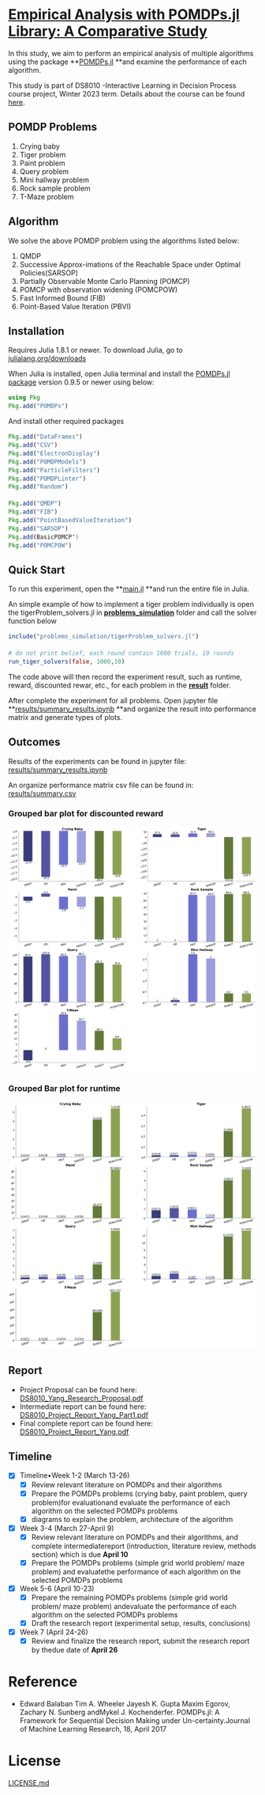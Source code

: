 # [Empirical Analysis with POMDPs.jl Library: A Comparative Study](https://github.com/aliceyshu/8010_project)

In this study, we aim to perform an empirical analysis of multiple algorithms using the package **[POMDPs.jl](https://github.com/JuliaPOMDP/POMDPs.jl) **and examine the performance of each algorithm.

This study is part of DS8010 -Interactive Learning in Decision Process course project, Winter 2023 term. Details about the course can be found [here](https://www.torontomu.ca/graduate/datascience/courses/).

## POMDP Problems

1. Crying baby
2. Tiger problem
3. Paint problem
4. Query problem
5. Mini hallway problem
6. Rock sample problem
7. T-Maze problem

## Algorithm

We solve the above POMDP problem using the algorithms listed below:

1. QMDP
2. Successive Approx-imations of the Reachable Space under Optimal Policies(SARSOP)
3. Partially Observable Monte Carlo Planning (POMCP)
4. POMCP with observation widening (POMCPOW)
5. Fast Informed Bound (FIB)
6. Point-Based Value Iteration (PBVI)

## Installation

Requires Julia 1.8.1 or newer. To download Julia, go to [julialang.org/downloads](julialang.org/downloads)

When Julia is installed, open Julia terminal and install the [POMDPs.jl package](https://github.com/JuliaPOMDP/POMDPs.jl) version 0.9.5 or newer using below:

```julia
using Pkg
Pkg.add("POMDPs")
```

And install other required packages

```julia
Pkg.add("DataFrames")
Pkg.add("CSV")
Pkg.add("ElectronDisplay")
Pkg.add("POMDPModels")
Pkg.add("ParticleFilters")
Pkg.add("POMDPLinter")
Pkg.add("Random")

Pkg.add("QMDP")
Pkg.add("FIB")
Pkg.add("PointBasedValueIteration")
Pkg.add("SARSOP")
Pkg.add(BasicPOMCP")
Pkg.add("POMCPOW")
```

## Quick Start

To run this experiment, open the **[main.jl](https://github.com/aliceyshu/8010_project/blob/main/Main.jl) **and run the entire file in Julia.

An simple example of how to implement a tiger problem individually is open the tigerProblem_solvers.jl in **[problems_simulation](https://github.com/aliceyshu/8010_project/tree/main/problems_simulation)** folder and call the solver function below

```julia
include("problems_simulation/tigerProblem_solvers.jl")

# do not print belief, each round contain 1000 trials, 10 rounds
run_tiger_solvers(false, 1000,10)
```

The code above will then record the experiment result, such as runtime, reward, discounted rewar, etc., for each problem in the **[result](https://github.com/aliceyshu/8010_project/tree/main/results)** folder.

After complete the experiment for all problems. Open jupyter file **[results/summary_results.ipynb](https://github.com/aliceyshu/8010_project/blob/main/results/summary_results.ipynb) **and organize the result into performance matrix and generate types of plots.

## Outcomes

Results of the experiments can be found in jupyter file: [results/summary_results.ipynb](https://github.com/aliceyshu/8010_project/blob/main/results/summary_results.ipynb)

An organize performance matrix csv file can be found in: [results/summary.csv](https://github.com/aliceyshu/8010_project/blob/main/results/summary.csv)

### Grouped bar plot for discounted reward

![1682800062101](image/README/1682800062101.png)

### Grouped Bar plot for runtime

![1682800074401](image/README/1682800074401.png)

## Report

- Project Proposal can be found here: [DS8010_Yang_Research_Proposal.pdf](https://github.com/aliceyshu/8010_project/blob/main/DS8010_Yang_Research_Proposal.pdf)
- Intermediate report can be found here: [DS8010_Project_Report_Yang_Part1.pdf](https://github.com/aliceyshu/8010_project/blob/main/DS8010_Project_Report_Yang_Part1.pdf)
- Final complete report can be found here: [DS8010_Project_Report_Yang.pdf]()

## Timeline

- [X] Timeline•Week 1-2 (March 13-26)
  - [X] Review relevant literature on POMDPs and their algorithms
  - [X] Prepare the POMDPs problems (crying baby, paint problem, query problem)for evaluationand evaluate the performance of each algorithm on the selected POMDPs problems
  - [X] diagrams to explain the problem, architecture of the algorithm
- [X] Week 3-4 (March 27-April 9)
  - [X] Review relevant literature on POMDPs and their algorithms, and complete intermediatereport (introduction, literature review, methods section) which is due **April 10**
  - [X] Prepare the POMDPs problems (simple grid world problem/ maze problem) and evaluatethe performance of each algorithm on the selected POMDPs problems
- [X] Week 5-6 (April 10-23)
  - [X] Prepare the remaining POMDPs problems (simple grid world problem/ maze problem) andevaluate the performance of each algorithm on the selected POMDPs problems
  - [X] Draft the research report (experimental setup, results, conclusions)
- [X] Week 7 (April 24-26)
  - [X] Review and finalize the research report, submit the research report by thedue date of **April 26**

# Reference

- Edward Balaban Tim A. Wheeler Jayesh K. Gupta Maxim Egorov, Zachary N. Sunberg andMykel J. Kochenderfer.  POMDPs.jl: A Framework for Sequential Decision Making under Un-certainty.Journal of Machine Learning Research, 18, April 2017

# License

[LICENSE.md](https://github.com/aliceyshu/8010_project/LICENSE.md)
